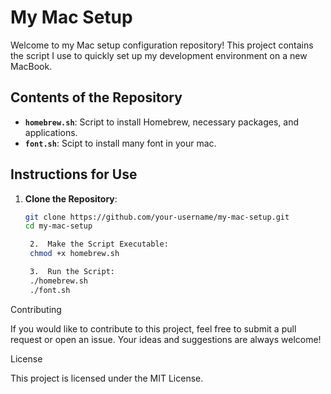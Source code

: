 # My Mac Setup

Welcome to my Mac setup configuration repository! This project contains the script I use to quickly set up my development environment on a new MacBook.

## Contents of the Repository

- **`homebrew.sh`**: Script to install Homebrew, necessary packages, and applications.
- **`font.sh`**: Scipt to install many font in your mac.

## Instructions for Use

1. **Clone the Repository**:

   ```bash
   git clone https://github.com/your-username/my-mac-setup.git
   cd my-mac-setup

	2.	Make the Script Executable:
    chmod +x homebrew.sh

	3.	Run the Script:
    ./homebrew.sh
    ./font.sh

Contributing

If you would like to contribute to this project, feel free to submit a pull request or open an issue. Your ideas and suggestions are always welcome!

License

This project is licensed under the MIT License.